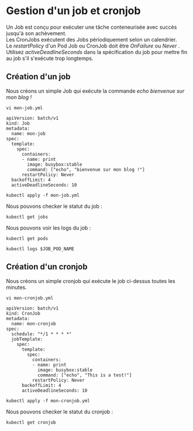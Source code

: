 # Gestion d'un job et cronjob
Un Job est conçu pour exécuter une tâche conteneurisée avec succès jusqu'à son achèvement.<br>
Les CronJobs exécutent des Jobs périodiquement selon un calendrier.<br>
Le *restartPolicy* d'un Pod Job ou CronJob doit être *OnFailure* ou *Never* .<br>
Utilisez *activeDeadlineSeconds* dans la spécification du job pour mettre fin au job s'il s'exécute trop longtemps.

## Création d'un job
Nous créons un simple Job qui exécute la commande *echo bienvenue sur mon blog !*

```
vi mon-job.yml
```

```
apiVersion: batch/v1
kind: Job
metadata:
  name: mon-job
spec:
  template:
    spec:
      containers:
      - name: print
        image: busybox:stable
        command: ["echo", "bienvenue sur mon blog !"]
      restartPolicy: Never
  backoffLimit: 4
  activeDeadlineSeconds: 10
```

```
kubectl apply -f mon-job.yml
```

Nous pouvons checker le statut du job :
```
kubectl get jobs
```

Nous pouvons voir les logs du job :
```
kubectl get pods
```

```
kubectl logs $JOB_POD_NAME
```

## Création d'un cronjob
Nous créons un simple cronjob qui exécute le job ci-dessus toutes les minutes.

```
vi mon-cronjob.yml
```

```
apiVersion: batch/v1
kind: CronJob
metadata:
  name: mon-cronjob
spec:
  schedule: "*/1 * * * *"
  jobTemplate:
    spec:
      template:
        spec:
          containers:
          - name: print
            image: busybox:stable
            command: ["echo", "This is a test!"]
          restartPolicy: Never
      backoffLimit: 4
      activeDeadlineSeconds: 10
```

```
kubectl apply -f mon-cronjob.yml
```

Nous pouvons checker le statut du cronjob :
```
kubectl get cronjob
```